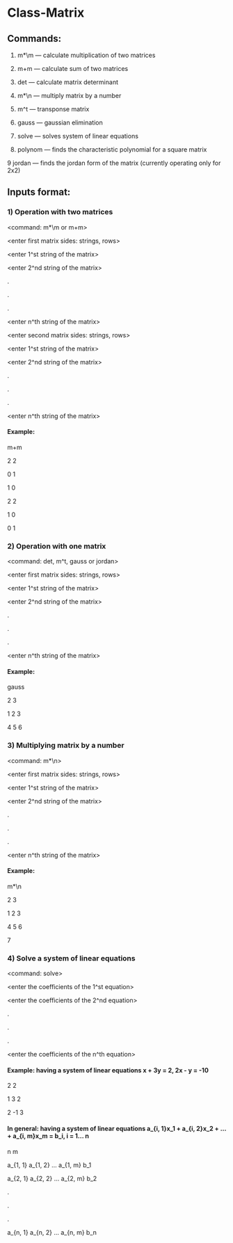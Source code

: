 # Class-Matrix


## Commands:
  1) m*\m — calculate multiplication of two matrices

  2) m+m — calculate sum of two matrices

  3) det — calculate matrix determinant

  4) m*\n — multiply matrix by a number

  5) m^t — transponse matrix

  6) gauss — gaussian elimination

  7) solve — solves system of linear equations
  
  8) polynom — finds the characteristic polynomial for a square matrix
  
  9 jordan — finds the jordan form of the matrix (currently operating only for 2x2)




## Inputs format:


### 1) Operation with two matrices


  <command: m*\m or m+m>
  
  <enter first matrix sides: strings, rows>
  
  <enter 1^st string of the matrix>
  
  <enter 2^nd string of the matrix>
  
  
  .
  
  .
  
  .
  
  <enter n^th string of the matrix>
  
  <enter second matrix sides: strings, rows>
  
  <enter 1^st string of the matrix>
  
  <enter 2^nd string of the matrix>
  
  .
  
  .
  
  .
  
  <enter n^th string of the matrix>
    
  #### Example:
  
  m+m
  
  2 2
  
  0 1
  
  1 0
  
  2 2
  
  1 0
  
  0 1
    
    
### 2) Operation with one matrix


  <command: det, m^t, gauss or jordan>
  
  <enter first matrix sides: strings, rows>
  
  <enter 1^st string of the matrix>
  
  <enter 2^nd string of the matrix>
  
  .
  
  .
  
  .
  
  <enter n^th string of the matrix>
  
  
  #### Example:
  
  gauss
  
  2 3
  
  1 2 3
  
  4 5 6
  
  
### 3) Multiplying matrix by a number

  <command: m*\n>
  
  <enter first matrix sides: strings, rows>
  
  <enter 1^st string of the matrix>
  
  <enter 2^nd string of the matrix>
  
  .
  
  .
  
  .
  
  <enter n^th string of the matrix>
  
  <enter a number to multiply the matrix>
  
  
  #### Example:
  
  m*\n
  
  2 3
  
  1 2 3
  
  4 5 6
  
  7
  
  
### 4) Solve a system of linear equations
  
  <command: solve>
    
  <enter the number of equations and the number of variables>
    
  <enter the coefficients of the 1^st equation>
    
  <enter the coefficients of the 2^nd equation>
    
  .
    
  .
    
  .
    
  <enter the coefficients of the n^th equation>
    
    
  #### Example: having a system of linear equations x + 3y = 2, 2x - y = -10
  
  2 2
    
  1 3 2
    
  2 -1 3
    
    
 #### In general: having a system of linear equations a_{i, 1}x_1 + a_{i, 2}x_2 + ... + a_{i, m}x_m = b_i, i = 1... n
 
 n m
    
 a_{1, 1} a_{1, 2} ... a_{1, m} b_1
    
 a_{2, 1} a_{2, 2} ... a_{2, m} b_2
    
 .
    
 .
    
 .
    
 a_{n, 1} a_{n, 2} ... a_{n, m} b_n
 



